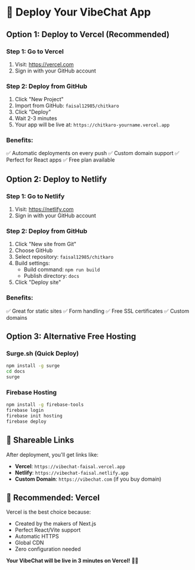 # 🚀 Deploy Your VibeChat App

## Option 1: Deploy to Vercel (Recommended) 

### Step 1: Go to Vercel
1. Visit: https://vercel.com
2. Sign in with your GitHub account

### Step 2: Deploy from GitHub
1. Click "New Project"
2. Import from GitHub: `faisal12985/chitkaro`
3. Click "Deploy"
4. Wait 2-3 minutes
5. Your app will be live at: `https://chitkaro-yourname.vercel.app`

### Benefits:
✅ Automatic deployments on every push
✅ Custom domain support
✅ Perfect for React apps
✅ Free plan available

## Option 2: Deploy to Netlify

### Step 1: Go to Netlify
1. Visit: https://netlify.com
2. Sign in with your GitHub account

### Step 2: Deploy from GitHub
1. Click "New site from Git"
2. Choose GitHub
3. Select repository: `faisal12985/chitkaro`
4. Build settings:
   - Build command: `npm run build`
   - Publish directory: `docs`
5. Click "Deploy site"

### Benefits:
✅ Great for static sites
✅ Form handling
✅ Free SSL certificates
✅ Custom domains

## Option 3: Alternative Free Hosting

### Surge.sh (Quick Deploy)
```bash
npm install -g surge
cd docs
surge
```

### Firebase Hosting
```bash
npm install -g firebase-tools
firebase login
firebase init hosting
firebase deploy
```

## 🔗 Shareable Links

After deployment, you'll get links like:
- **Vercel**: `https://vibechat-faisal.vercel.app`
- **Netlify**: `https://vibechat-faisal.netlify.app`
- **Custom Domain**: `https://vibechat.com` (if you buy domain)

## 🎯 Recommended: Vercel

Vercel is the best choice because:
- Created by the makers of Next.js
- Perfect React/Vite support
- Automatic HTTPS
- Global CDN
- Zero configuration needed

**Your VibeChat will be live in 3 minutes on Vercel!** 🚀💕

